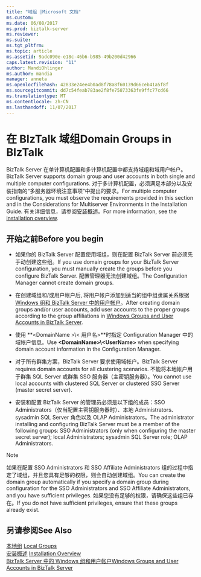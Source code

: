 ```yaml
---
title: "域组 |Microsoft 文档"
ms.custom: 
ms.date: 06/08/2017
ms.prod: biztalk-server
ms.reviewer: 
ms.suite: 
ms.tgt_pltfrm: 
ms.topic: article
ms.assetid: 9adc090e-e18c-46b6-b985-49b200d42966
caps.latest.revision: "11"
author: MandiOhlinger
ms.author: mandia
manager: anneta
ms.openlocfilehash: 42833e24ee4b0ad8f78a8f60139d66ceb41a5f8f
ms.sourcegitcommit: dd7c54feab783ae2f8fe75873363fe9ffc77cd66
ms.translationtype: MT
ms.contentlocale: zh-CN
ms.lasthandoff: 11/07/2017
---
```

# <a name="domain-groups-in-biztalk"></a><span data-ttu-id="531bf-102">在 BIzTalk 域组</span><span class="sxs-lookup"><span data-stu-id="531bf-102">Domain Groups in BIzTalk</span></span>
<span data-ttu-id="531bf-103">BizTalk Server 在单计算机配置和多计算机配置中都支持域组和域用户帐户。</span><span class="sxs-lookup"><span data-stu-id="531bf-103">BizTalk Server supports domain group and user accounts in both single and multiple computer configurations.</span></span> <span data-ttu-id="531bf-104">对于多计算机配置，必须满足本部分以及安装指南的“多服务器环境注意事项”中提出的要求。</span><span class="sxs-lookup"><span data-stu-id="531bf-104">For multiple computer configurations, you must observe the requirements provided in this section and in the Considerations for Multiserver Environments in the Installation Guide.</span></span> <span data-ttu-id="531bf-105">有关详细信息，请参阅[安装概述](../install-and-config-guides/biztalk-server-what-s-new-installation-configuration-and-upgrade.md)。</span><span class="sxs-lookup"><span data-stu-id="531bf-105">For more information, see the [installation overview](../install-and-config-guides/biztalk-server-what-s-new-installation-configuration-and-upgrade.md).</span></span>  
  
## <a name="before-you-begin"></a><span data-ttu-id="531bf-106">开始之前</span><span class="sxs-lookup"><span data-stu-id="531bf-106">Before you begin</span></span>
-   <span data-ttu-id="531bf-107">如果你的 BizTalk Server 配置使用域组，则在配置 BizTalk Server 前必须先手动创建这些组。</span><span class="sxs-lookup"><span data-stu-id="531bf-107">If you use domain groups for your BizTalk Server configuration, you must manually create the groups before you configure BizTalk Server.</span></span> <span data-ttu-id="531bf-108">配置管理器无法创建域组。</span><span class="sxs-lookup"><span data-stu-id="531bf-108">The Configuration Manager cannot create domain groups.</span></span>  
  
-   <span data-ttu-id="531bf-109">在创建域组和/或用户帐户后, 将用户帐户添加到适当的组中组隶属关系根据[Windows 组和 BizTalk Server 中的用户帐户](../core/windows-groups-and-user-accounts-in-biztalk-server.md)。</span><span class="sxs-lookup"><span data-stu-id="531bf-109">After creating domain groups and/or user accounts, add user accounts to the proper groups according to the group affiliations in [Windows Groups and User Accounts in BizTalk Server](../core/windows-groups-and-user-accounts-in-biztalk-server.md).</span></span>  
  
-   <span data-ttu-id="531bf-110">使用 **\<DomainName >\\< 用户名\>**时指定 Configuration Manager 中的域帐户信息。</span><span class="sxs-lookup"><span data-stu-id="531bf-110">Use **\<DomainName>\\<UserName\>** when specifying domain account information in the Configuration Manager.</span></span>  
  
-   <span data-ttu-id="531bf-111">对于所有群集方案，BizTalk Server 要求使用域帐户。</span><span class="sxs-lookup"><span data-stu-id="531bf-111">BizTalk Server requires domain accounts for all clustering scenarios.</span></span> <span data-ttu-id="531bf-112">不能将本地帐户用于群集 SQL Server 或群集 SSO 服务器（主密钥服务器）。</span><span class="sxs-lookup"><span data-stu-id="531bf-112">You cannot use local accounts with clustered SQL Server or clustered SSO Server (master secret server).</span></span>  
  
-   <span data-ttu-id="531bf-113">安装和配置 BizTalk Server 的管理员必须是以下组的成员：SSO Administrators（仅当配置主密钥服务器时）、本地 Administrators、sysadmin SQL Server 角色以及 OLAP Administrators。</span><span class="sxs-lookup"><span data-stu-id="531bf-113">The administrator installing and configuring BizTalk Server must be a member of the following groups: SSO Administrators (only when configuring the master secret server); local Administrators; sysadmin SQL Server role; OLAP Administrators.</span></span>  
  
> [!NOTE]
>  <span data-ttu-id="531bf-114">如果在配置 SSO Administrators 和 SSO Affiliate Administrators 组的过程中指定了域组，并且您具有足够的权限，则会自动创建域组。</span><span class="sxs-lookup"><span data-stu-id="531bf-114">You can create the domain group automatically if you specify a domain group during configuration for the SSO Administrators and SSO Affiliate Administrators, and you have sufficient privileges.</span></span> <span data-ttu-id="531bf-115">如果您没有足够的权限，请确保这些组已存在。</span><span class="sxs-lookup"><span data-stu-id="531bf-115">If you do not have sufficient privileges, ensure that these groups already exist.</span></span>  
  
## <a name="see-also"></a><span data-ttu-id="531bf-116">另请参阅</span><span class="sxs-lookup"><span data-stu-id="531bf-116">See Also</span></span>  
 <span data-ttu-id="531bf-117">[本地组](../core/local-groups.md) </span><span class="sxs-lookup"><span data-stu-id="531bf-117">[Local Groups](../core/local-groups.md) </span></span>  
 <span data-ttu-id="531bf-118">[安装概述](../install-and-config-guides/biztalk-server-what-s-new-installation-configuration-and-upgrade.md) </span><span class="sxs-lookup"><span data-stu-id="531bf-118">[Installation Overview](../install-and-config-guides/biztalk-server-what-s-new-installation-configuration-and-upgrade.md) </span></span>  
 [<span data-ttu-id="531bf-119">BizTalk Server 中的 Windows 组和用户帐户</span><span class="sxs-lookup"><span data-stu-id="531bf-119">Windows Groups and User Accounts in BizTalk Server</span></span>](../core/windows-groups-and-user-accounts-in-biztalk-server.md)